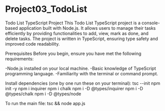 # Project03_TodoList
Todo List TypeScript Project
This Todo List TypeScript project is a console-based application built with Node.js. It allows users to manage their tasks efficiently by providing functionalities to add, view, mark as done, and delete tasks. The project is written in TypeScript, ensuring type safety and improved code readability.

Prerequisites
Before you begin, ensure you have met the following requirements:

-Node.js installed on your local machine.
-Basic knowledge of TypeScript programming language.
-Familiarity with the terminal or command prompt.

Install dependencies (one by one run these on your terminal):
tsc --init
npm init -y
npm i inquirer
npm i chalk
npm i -D @types/inquirer
npm i -D @types/chalk
npm i -D @types/node

To run the main file:
tsc && node app.js
